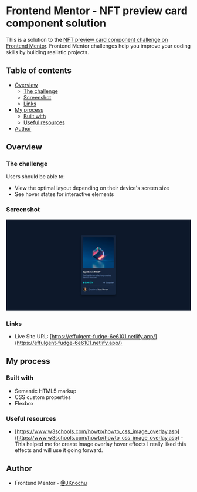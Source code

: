 # Frontend Mentor - NFT preview card component solution

This is a solution to the [NFT preview card component challenge on Frontend Mentor](https://www.frontendmentor.io/challenges/nft-preview-card-component-SbdUL_w0U). Frontend Mentor challenges help you improve your coding skills by building realistic projects. 

## Table of contents

- [Overview](#overview)
  - [The challenge](#the-challenge)
  - [Screenshot](#screenshot)
  - [Links](#links)
- [My process](#my-process)
  - [Built with](#built-with)
  - [Useful resources](#useful-resources)
- [Author](#author)

## Overview

### The challenge

Users should be able to:

- View the optimal layout depending on their device's screen size
- See hover states for interactive elements

### Screenshot

![](./images/screenshot.jpg)

### Links

- Live Site URL: [https://effulgent-fudge-6e6101.netlify.app/](https://effulgent-fudge-6e6101.netlify.app/)

## My process

### Built with

- Semantic HTML5 markup
- CSS custom properties
- Flexbox

### Useful resources

- [https://www.w3schools.com/howto/howto_css_image_overlay.asp](https://www.w3schools.com/howto/howto_css_image_overlay.asp) - This helped me for create image overlay hover effects I really liked this effects and will use it going forward.

## Author

- Frontend Mentor - [@JKnochu](https://www.frontendmentor.io/profile/JKnochu)

